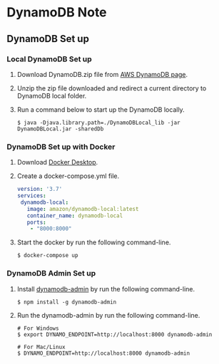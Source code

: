 # DynamoDB Note


## DynamoDB Set up

### Local DynamoDB Set up
1. Download DynamoDB.zip file from [AWS DynamoDB page](https://docs.aws.amazon.com/amazondynamodb/latest/developerguide/DynamoDBLocal.DownloadingAndRunning.html).

2. Unzip the zip file downloaded and redirect a current directory to DynamoDB local folder.

3. Run a command below to start up the DynamoDB locally.
   ```shell
   $ java -Djava.library.path=./DynamoDBLocal_lib -jar DynamoDBLocal.jar -sharedDb
   ```
### DynamoDB Set up with Docker
1. Download [Docker Desktop](https://www.docker.com/products/docker-desktop).

2. Create a docker-compose.yml file.
   ```yml
   version: '3.7'
   services:
    dynamodb-local:
      image: amazon/dynamodb-local:latest
      container_name: dynamodb-local
      ports:
       - "8000:8000"
   ```

3. Start the docker by run the following command-line.
   ```shell
   $ docker-compose up
   ```
   
   
### DynamoDB Admin Set up
1. Install [dynamodb-admin](https://www.npmjs.com/package/dynamodb-admin) by run the following command-line.
   ```shell
   $ npm install -g dynamodb-admin
   ```

2. Run the dynamodb-admin by run the following command-line.
   ```shell
   # For Windows
   $ export DYNAMO_ENDPOINT=http://localhost:8000 dynamodb-admin
   ```
   ```shell
   # For Mac/Linux
   $ DYNAMO_ENDPOINT=http://localhost:8000 dynamodb-admin
   ```
